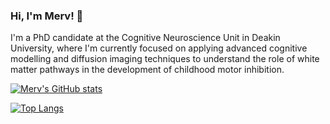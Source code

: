 ### Hi, I'm Merv! 👋

I'm a PhD candidate at the Cognitive Neuroscience Unit in Deakin University, where I'm currently focused on applying advanced cognitive modelling and diffusion imaging techniques to understand the role of white matter pathways in the development of childhood motor inhibition.





[![Merv's GitHub stats](https://github-readme-stats.vercel.app/api?username=MervSingh)](https://github.com/MervSingh/github-readme-stats)

[![Top Langs](https://github-readme-stats.vercel.app/api/top-langs/?username=MervSingh&layout=compact)](https://github.com/MervSingh/github-readme-stats)


<!--
**MervSingh/MervSingh** is a ✨ _special_ ✨ repository because its `README.md` (this file) appears on your GitHub profile.
-->
